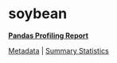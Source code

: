 # soybean

[**Pandas Profiling Report**](https://epistasislab.github.io/penn-ml-benchmarks/profile/soybean.html)

[Metadata](metadata.yaml) | [Summary Statistics](summary_stats.csv)

